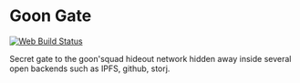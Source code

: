 # Goon Gate

[![Web Build Status](https://travis-ci.org/goonism/goon-gate.svg?branch=master)](https://travis-ci.org/goonism/goon-gate)

Secret gate to the goon'squad hideout network hidden away inside several open backends such as IPFS, github, storj.
